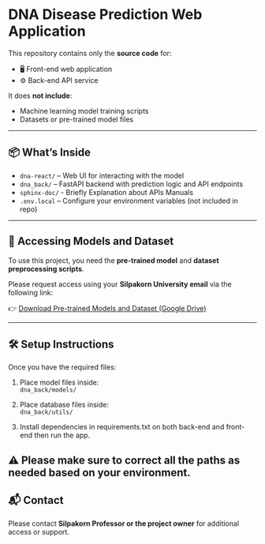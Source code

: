 # DNA Disease Prediction Web Application

This repository contains only the **source code** for:

- 🖥️ Front-end web application  
- ⚙️ Back-end API service

It does **not include**:
- Machine learning model training scripts  
- Datasets or pre-trained model files

---

## 📦 What’s Inside

- `dna-react/` – Web UI for interacting with the model  
- `dna_back/` – FastAPI backend with prediction logic and API endpoints
- `sphinx-doc/` - Briefly Explanation about APIs Manuals
- `.env.local` – Configure your environment variables (not included in repo)

---

## 🔗 Accessing Models and Dataset

To use this project, you need the **pre-trained model** and **dataset preprocessing scripts**.

Please request access using your **Silpakorn University email** via the following link:

👉 [Download Pre-trained Models and Dataset (Google Drive)](https://drive.google.com/drive/u/2/folders/16OkDbAXfiGIUq49xHZvEA1BTDFfr0hrC)

---

## 🛠️ Setup Instructions

Once you have the required files:

1. Place model files inside:  
   `dna_back/models/`

2. Place database files inside:  
   `dna_back/utils/`

3. Install dependencies in requirements.txt on both back-end and front-end then run the app.

**⚠️ Please make sure to correct all the paths as needed based on your environment.**
---

## 📬 Contact

Please contact **Silpakorn Professor or the project owner** for additional access or support.
